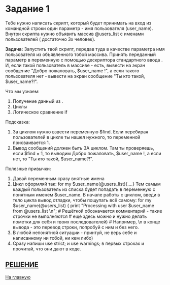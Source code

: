 # Задание 1
Тебе нужно написать скрипт, который будет принимать на вход из командной строки один параметр - имя пользователя (user_name). Внутри скрипта нужно объявить массив @users_list с именами пользователей ( достаточно 3х человек).

**Задача:**
Запустить твой скрипт, передав туда в качестве параметра имя пользователя из объявленного тобой массива.
Принять переданный параметр в переменную с помощью дескриптора стандартного ввода <STDIN>.
И, если такой пользователь в массиве - есть, вывести на экран сообщение "Добро пожаловать, $user_name !", а если такого пользователя нет - вывести на экран сообщение "Ты кто такой, $user_name?!".

Что мы узнаем:
1. Получение данный из <STDIN>.
2. Циклы
3. Логическое сравнение if

Подсказка:
1. За циклом нужно взвести переменную $find. Если перебирая пользователей в цикле ты нашел нужного, то переменной присваивается 1.
2. Вывод сообщений должен быть ЗА циклом. Там ты проверяешь, если $find = 1, то выводим Добро пожаловать, $user_name !, а если нет, то "Ты кто такой, $user_name?!".

Полезные привычки:
1. Давай переменным сразу внятные имена
2. Цикл оформляй так: for my $user_name(@users_list){....} Тем самым каждый пользователь из списка будет попадать в переменную с понятным именем $user_name. В начале работы с циклом, введи в тело цикла вывод отладки, чтобы пощупать всё самому: 
for my $user_name(@users_list) {
    print "Processing with user $user_name from \@users_list \n";
    \# Решёткой обозначается комментарий - такие строчки не выполняются
    \# ещё здесь можно и нужно делать пометки для себя и твоих последователей)
    \# Например, \n в конце вывода - это перевод строки, попробуй с ним и без него.
3. В любой непонятной ситуации - принтуй, не верь себе и написанному ни тобой, ни кем либо)
4. Сразу напиши use strict; и use warnings; в первых строках и прочитай, что они дают в коде.

[РЕШЕНИЕ](../Task_01.pl)
---
[На главную](../README.md)
